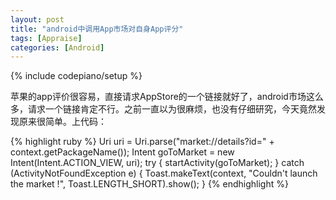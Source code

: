 ```yaml
---
layout: post
title: "android中调用App市场对自身App评分"
tags: [Appraise]
categories: [Android]
---
```

{% include codepiano/setup %}

苹果的app评价很容易，直接请求AppStore的一个链接就好了，android市场这么多，请求一个链接肯定不行。之前一直以为很麻烦，也没有仔细研究，今天竟然发现原来很简单。上代码：

{% highlight ruby %}
Uri uri = Uri.parse("market://details?id=" + context.getPackageName());
Intent goToMarket = new Intent(Intent.ACTION_VIEW, uri);
try {
    startActivity(goToMarket);
} catch (ActivityNotFoundException e) {
    Toast.makeText(context, "Couldn't launch the market !", Toast.LENGTH_SHORT).show();
}
{% endhighlight %}